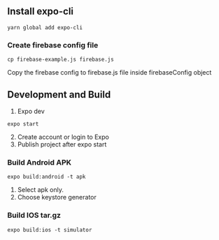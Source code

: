 ## Install expo-cli
```
yarn global add expo-cli
```

### Create firebase config file
```
cp firebase-example.js firebase.js
```
Copy the firebase config to firebase.js file inside firebaseConfig object

## Development and Build
1. Expo dev
```
expo start
```
2. Create account or login to Expo
3. Publish project after expo start
### Build Android APK
```
expo build:android -t apk
```
1. Select apk only.
2. Choose keystore generator

### Build IOS tar.gz
```
expo build:ios -t simulator
```